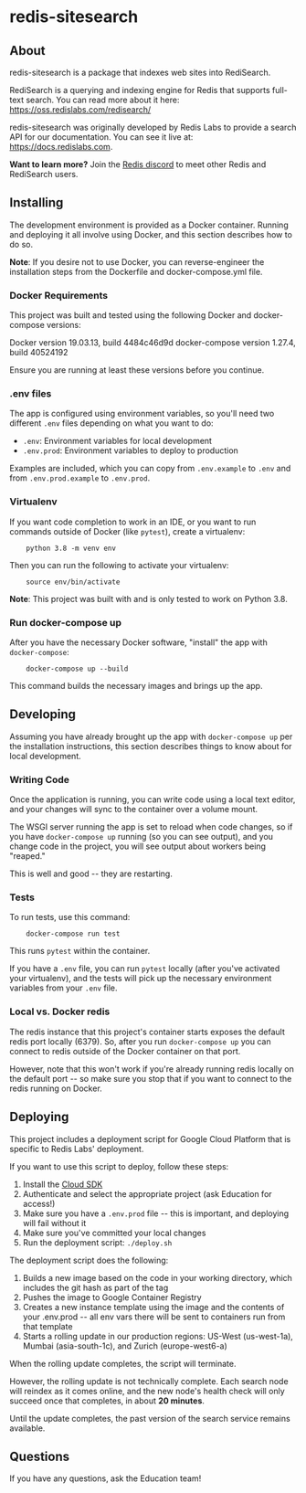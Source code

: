 # redis-sitesearch

## About

redis-sitesearch is a package that indexes web sites into RediSearch.

RediSearch is a querying and indexing engine for Redis that supports full-text search. You can read more about it here: https://oss.redislabs.com/redisearch/

redis-sitesearch was originally developed by Redis Labs to provide a search API for our documentation. You can see it live at: https://docs.redislabs.com.

**Want to learn more?** Join the [Redis discord](https://discord.gg/yEbfGhqhsz) to meet other Redis and RediSearch users.

## Installing

The development environment is provided as a Docker container. Running and deploying it all involve using Docker, and this section describes how to do so.

**Note**: If you desire not to use Docker, you can reverse-engineer the installation steps from the Dockerfile and docker-compose.yml file.

### Docker Requirements

This project was built and tested using the following Docker and docker-compose versions:

Docker version 19.03.13, build 4484c46d9d
docker-compose version 1.27.4, build 40524192

Ensure you are running at least these versions before you continue.

### .env files

The app is configured using environment variables, so you'll need two different `.env` files depending on what you want to do:

- `.env`: Environment variables for local development
- `.env.prod`: Environment variables to deploy to production

Examples are included, which you can copy from `.env.example` to `.env` and from `.env.prod.example` to `.env.prod`.

### Virtualenv

If you want code completion to work in an IDE, or you want to run commands outside of Docker (like `pytest`), create a virtualenv:

        python 3.8 -m venv env

Then you can run the following to activate your virtualenv:

        source env/bin/activate

**Note**: This project was built with and is only tested to work on Python 3.8.

### Run docker-compose up

After you have the necessary Docker software, "install" the app with `docker-compose`:

        docker-compose up --build

This command builds the necessary images and brings up the app.

## Developing

Assuming you have already brought up the app with `docker-compose up` per the installation instructions, this section describes things to know about for local development.

### Writing Code

Once the application is running, you can write code using a local text editor, and your changes will sync to the container over a volume mount.

The WSGI server running the app is set to reload when code changes, so if you have `docker-compose up` running (so you can see output), and you change code in the project, you will see output about workers being "reaped."

This is well and good -- they are restarting.

### Tests

To run tests, use this command:

        docker-compose run test

This runs `pytest` within the container.

If you have a `.env` file, you can run `pytest` locally (after you've activated your virtualenv), and the tests will pick up the necessary environment variables from your `.env` file.

### Local vs. Docker redis

The redis instance that this project's container starts exposes the default redis port locally (6379). So, after you run `docker-compose up` you can connect to redis outside of the Docker container on that port.

However, note that this won't work if you're already running redis locally on the default port -- so make sure you stop that if you want to connect to the redis running on Docker.

## Deploying

This project includes a deployment script for Google Cloud Platform that is specific to Redis Labs' deployment.

If you want to use this script to deploy, follow these steps:

1. Install the [Cloud SDK](https://cloud.google.com/sdk)
2. Authenticate and select the appropriate project (ask Education for access!)
3. Make sure you have a `.env.prod` file -- this is important, and deploying will fail without it
4. Make sure you've committed your local changes
5. Run the deployment script: `./deploy.sh`

The deployment script does the following:

1. Builds a new image based on the code in your working directory, which includes the git hash as part of the tag
2. Pushes the image to Google Container Registry
3. Creates a new instance template using the image and the contents of your .env.prod -- all env vars there will be sent to containers run from that template
4. Starts a rolling update in our production regions: US-West (us-west-1a), Mumbai (asia-south-1c), and Zurich (europe-west6-a)

When the rolling update completes, the script will terminate.

However, the rolling update is not technically complete. Each search node will reindex as it comes online, and the new node's health check will only succeed once that completes, in about **20 minutes**.

Until the update completes, the past version of the search service remains available.

## Questions

If you have any questions, ask the Education team!
